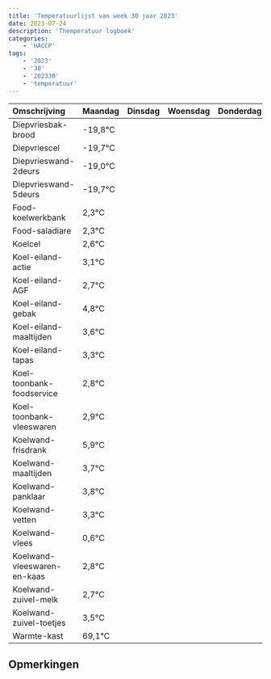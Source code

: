 ```yaml
---
title: 'Temperatuurlijst van week 30 jaar 2023'
date: 2023-07-24
description: 'Themperatuur logboek'
categories:
    - 'HACCP'
tags:
    - '2023'
    - '30'
    - '202330'
    - 'temperatuur'
---
```

|Omschrijving|Maandag|Dinsdag|Woensdag|Donderdag|Vrijdag|Zaterdag|Zondag|
|:---|:---|:---|:---|:---|:---|:---|:---|
|Diepvriesbak-brood|-19,8°C| | | | | | |
|Diepvriescel|-19,7°C| | | | | | |
|Diepvrieswand-2deurs|-19,0°C| | | | | | |
|Diepvrieswand-5deurs|-19,7°C| | | | | | |
|Food-koelwerkbank|2,3°C| | | | | | |
|Food-saladiare|2,3°C| | | | | | |
|Koelcel|2,6°C| | | | | | |
|Koel-eiland-actie|3,1°C| | | | | | |
|Koel-eiland-AGF|2,7°C| | | | | | |
|Koel-eiland-gebak|4,8°C| | | | | | |
|Koel-eiland-maaltijden|3,6°C| | | | | | |
|Koel-eiland-tapas|3,3°C| | | | | | |
|Koel-toonbank-foodservice|2,8°C| | | | | | |
|Koel-toonbank-vleeswaren|2,9°C| | | | | | |
|Koelwand-frisdrank|5,9°C| | | | | | |
|Koelwand-maaltijden|3,7°C| | | | | | |
|Koelwand-panklaar|3,8°C| | | | | | |
|Koelwand-vetten|3,3°C| | | | | | |
|Koelwand-vlees|0,6°C| | | | | | |
|Koelwand-vleeswaren-en-kaas|2,8°C| | | | | | |
|Koelwand-zuivel-melk|2,7°C| | | | | | |
|Koelwand-zuivel-toetjes|3,5°C| | | | | | |
|Warmte-kast|69,1°C| | | | | | |

## Opmerkingen


